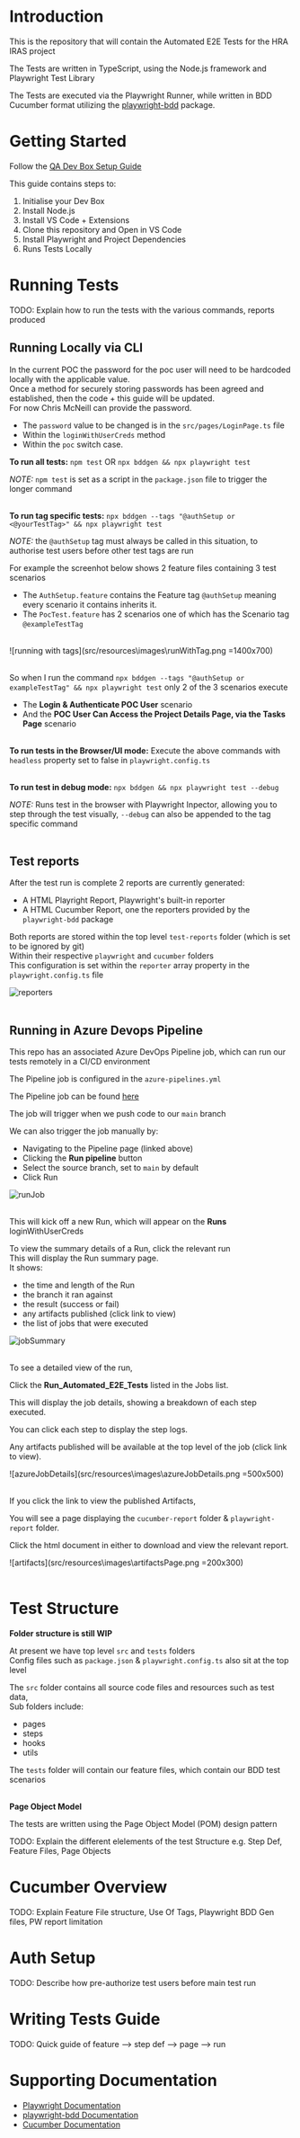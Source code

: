 # Introduction

This is the repository that will contain the Automated E2E Tests for the HRA IRAS project

The Tests are written in TypeScript, using the Node.js framework and Playwright Test Library

The Tests are executed via the Playwright Runner, while written in BDD Cucumber format utilizing the [playwright-bdd](https://github.com/vitalets/playwright-bdd) package.

# Getting Started

Follow the [QA Dev Box Setup Guide](https://healthresearchauthority.sharepoint.com/:w:/r/sites/Future-IRAS/_layouts/15/Doc.aspx?sourcedoc=%7BA23C42E7-F8E9-412C-8547-929545607B82%7D&file=QA%20Dev%20Box%20Setup%20Document.docx&action=default&mobileredirect=true)

This guide contains steps to:
1.	Initialise your Dev Box
2.	Install Node.js
3.	Install VS Code + Extensions
4.	Clone this repository and Open in VS Code
5.  Install Playwright and Project Dependencies
6.  Runs Tests Locally

# Running Tests
TODO: Explain how to run the tests with the various commands, reports produced

## Running Locally via CLI  

In the current POC the password for the poc user will need to be hardcoded locally with the applicable value.  
Once a method for securely storing passwords has been agreed and established, then the code + this guide will be updated.  
For now Chris McNeill can provide the password.  

- The `password` value to be changed is in the `src/pages/LoginPage.ts` file
- Within the `loginWithUserCreds` method
- Within the `poc` switch case.

**To run all tests:** `npm test` OR `npx bddgen && npx playwright test`

*NOTE:* `npm test` is set as a script in the `package.json` file to trigger the longer command  
&nbsp;  
 
**To run tag specific tests:** `npx bddgen --tags "@authSetup or <@yourTestTag>" && npx playwright test`

*NOTE:* the `@authSetup` tag must always be called in this situation, to authorise test users before other test tags are run  

For example the screenhot below shows 2 feature files containing 3 test scenarios  
- The `AuthSetup.feature` contains the Feature tag `@authSetup` meaning every scenario it contains inherits it.
- The `PocTest.feature` has 2 scenarios one of which has the Scenario tag `@exampleTestTag`  
&nbsp; 

![running with tags](src/resources\images\runWithTag.png =1400x700)  
&nbsp;

So when I run the command `npx bddgen --tags "@authSetup or exampleTestTag" && npx playwright test` only 2 of the 3 scenarios execute
- The **Login & Authenticate POC User** scenario
- And the **POC User Can Access the Project Details Page, via the Tasks Page** scenario  
&nbsp;  
   
**To run tests in the Browser/UI mode:** Execute the above commands with `headless` property set to false in `playwright.config.ts`  
&nbsp;  
  
**To run test in debug mode:** `npx bddgen && npx playwright test --debug`

*NOTE:* Runs test in the browser with Playwright Inpector, allowing you to step through the test visually, `--debug` can also be appended to the tag specific command  
&nbsp;  

## Test reports

After the test run is complete 2 reports are currently generated:
- A HTML Playright Report, Playwright's built-in reporter
- A HTML Cucumber Report, one the reporters provided by the `playwright-bdd` package

Both reports are stored within the top level `test-reports` folder (which is set to be ignored by git)  
Within their respective `playwright` and `cucumber` folders  
This configuration is set within the `reporter` array property in the `playwright.config.ts` file

![reporters](src/resources\images\reporters.png)  
&nbsp; 
   
## Running in Azure Devops Pipeline

This repo has an associated Azure DevOps Pipeline job, which can run our tests remotely in a CI/CD environment

The Pipeline job is configured in the `azure-pipelines.yml`

The Pipeline job can be found [here](https://dev.azure.com/FutureIRAS/Research%20Systems%20Programme/_build?definitionId=9)

The job will trigger when we push code to our `main` branch

We can also trigger the job manually by:
- Navigating to the Pipeline page (linked above)
- Clicking the **Run pipeline** button
- Select the source branch, set to `main` by default
- Click Run

![runJob](src/resources\images\runPipeline.png)  
&nbsp; 

This will kick off a new Run, which will appear on the **Runs** loginWithUserCreds

To view the summary details of a Run, click the relevant run  
This will display the Run summary page.  
It shows:
- the time and length of the Run
- the branch it ran against
- the result (success or fail)
- any artifacts published (click link to view)
- the list of jobs that were executed

![jobSummary](src/resources\images\jobSummary.png)  
&nbsp; 

To see a detailed view of the run,

Click the **Run_Automated_E2E_Tests** listed in the Jobs list.

This will display the job details, showing a breakdown of each step executed.

You can click each step to display the step logs.

Any artifacts published will be available at the top level of the job (click link to view).

![azureJobDetails](src/resources\images\azureJobDetails.png =500x500)  
&nbsp; 

If you click the link to view the published Artifacts,  

You will see a page displaying the `cucumber-report` folder & `playwright-report` folder.  

Click the html document in either to download and view the relevant report.

![artifacts](src/resources\images\artifactsPage.png =200x300)  
&nbsp; 

# Test Structure

**Folder structure is still WIP**

At present we have top level `src` and `tests` folders  
Config files such as `package.json` & `playwright.config.ts` also sit at the top level  

The `src` folder contains all source code files and resources such as test data,  
Sub folders include:
- pages
- steps
- hooks
- utils

The `tests` folder will contain our feature files, which contain our BDD test scenarios  
&nbsp; 

**Page Object Model**

The tests are written using the Page Object Model (POM) design pattern



TODO: Explain the different elelements of the test Structure e.g. Step Def, Feature Files, Page Objects

# Cucumber Overview
TODO: Explain Feature File structure, Use Of Tags, Playwright BDD Gen files, PW report limitation

# Auth Setup
TODO: Describe how pre-authorize test users before main test run

# Writing Tests Guide
TODO: Quick guide of feature --> step def --> page --> run 

# Supporting Documentation

- [Playwright Documentation](https://playwright.dev/docs/api/class-playwright)
- [playwright-bdd Documentation](https://www.npmjs.com/package/playwright-bdd/v/5.1.1)
- [Cucumber Documentation](https://cucumber.io/docs/cucumber/)